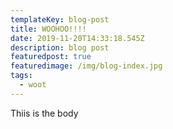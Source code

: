 ```yaml
---
templateKey: blog-post
title: WOOHOO!!!!
date: 2019-11-20T14:33:18.545Z
description: blog post
featuredpost: true
featuredimage: /img/blog-index.jpg
tags:
  - woot
---
```

Thiis is the body
